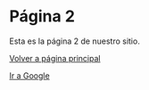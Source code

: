 # Página 2
Esta es la página 2 de nuestro sitio.

[Volver a página principal](README.md)

[Ir a Google](https://www.youtube.com/)
